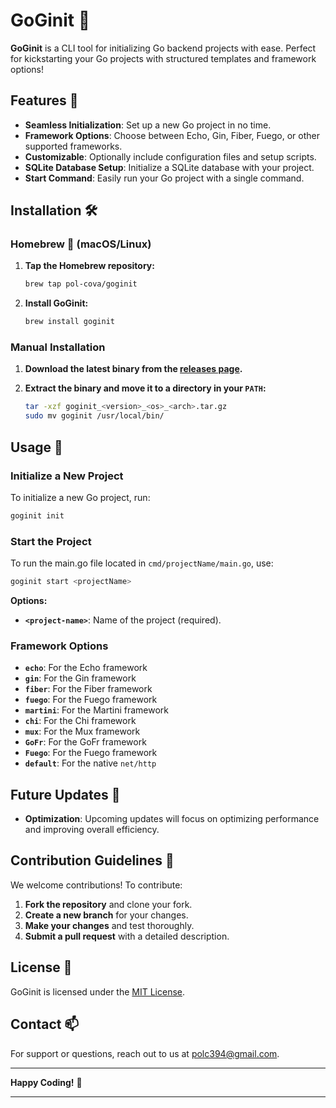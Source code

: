 # GoGinit 🚀

**GoGinit** is a CLI tool for initializing Go backend projects with ease. Perfect for kickstarting your Go projects with structured templates and framework options!

## Features 🌟

- **Seamless Initialization**: Set up a new Go project in no time.
- **Framework Options**: Choose between Echo, Gin, Fiber, Fuego, or other supported frameworks.
- **Customizable**: Optionally include configuration files and setup scripts.
- **SQLite Database Setup**: Initialize a SQLite database with your project.
- **Start Command**: Easily run your Go project with a single command.

## Installation 🛠️

### Homebrew 🍺 (macOS/Linux)

1. **Tap the Homebrew repository:**

   ```sh
   brew tap pol-cova/goginit
   ```

2. **Install GoGinit:**

   ```sh
   brew install goginit
   ```

### Manual Installation

1. **Download the latest binary from the [releases page](https://github.com/pol-cova/GoGinit/releases).**
2. **Extract the binary and move it to a directory in your `PATH`:**

   ```sh
   tar -xzf goginit_<version>_<os>_<arch>.tar.gz
   sudo mv goginit /usr/local/bin/
   ```

## Usage 🎉

### Initialize a New Project

To initialize a new Go project, run:

```sh
goginit init 
```


### Start the Project

To run the main.go file located in `cmd/projectName/main.go`, use:

```sh
goginit start <projectName>
```

**Options:**

- **`<project-name>`**: Name of the project (required).

### Framework Options

- **`echo`**: For the Echo framework
- **`gin`**: For the Gin framework
- **`fiber`**: For the Fiber framework
- **`fuego`**: For the Fuego framework
- **`martini`**: For the Martini framework
- **`chi`**: For the Chi framework
- **`mux`**: For the Mux framework
- **`GoFr`**: For the GoFr framework
- **`Fuego`**: For the Fuego framework
- **`default`**: For the native `net/http`

## Future Updates 🔮

- **Optimization**: Upcoming updates will focus on optimizing performance and improving overall efficiency.

## Contribution Guidelines 🤝

We welcome contributions! To contribute:

1. **Fork the repository** and clone your fork.
2. **Create a new branch** for your changes.
3. **Make your changes** and test thoroughly.
4. **Submit a pull request** with a detailed description.

## License 📄

GoGinit is licensed under the [MIT License](LICENSE).

## Contact 📫

For support or questions, reach out to us at [polc394@gmail.com](mailto:polc394@gmail.com).

---

**Happy Coding!** 🎉

---
